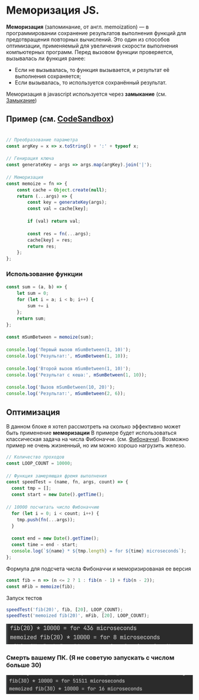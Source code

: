 # Меморизация JS. 

**Меморизация** (запоминание, от англ. memoization) — в программировании сохранение результатов выполнения функций для предотвращения повторных вычислений. 
Это один из способов оптимизации, применяемый для увеличения скорости выполнения компьютерных программ. 
Перед вызовом функции проверяется, вызывалась ли функция ранее:

* Если не вызывалась, то функция вызывается, и результат её выполнения сохраняется;
* Если вызывалась, то используется сохранённый результат.

Меморизация в javascript используется через **замыкание** (см. [Замыкание](https://github.com/FreeNikita/preparation_for_inteview/blob/main/rus/404.md)) 

## Пример (см. [CodeSandbox](https://codesandbox.io/s/memoization-fkg91?file=/src/index.js))

```js

// Преобразование параметра
const argKey = x => x.toString() + ':' + typeof x;

// Генирация ключа
const generateKey = args => args.map(argKey).join('|');

// Меморизация
const memoize = fn => {
    const cache = Object.create(null);
    return (...args) => {
        const key = generateKey(args);
        const val = cache[key];
        
        if (val) return val;
        
        const res = fn(...args);
        cache[key] = res;
        return res;
    };
};
```

### Использование функции

```js
const sum = (a, b) => {
    let sum = 0;
    for (let i = a; i < b; i++) {
        sum += i
    };
    return sum;
};

const mSumBetween = memoize(sum);

console.log('Первый вызов mSumBetween(1, 10)');
console.log('Результат:', mSumBetween(1, 10));

console.log('Второй вызов mSumBetween(1, 10)');
console.log('Результат с кеша:', mSumBetween(1, 10));

console.log('Вызов mSumBetween(10, 20)');
console.log('Результат:', mSumBetween(2, 6));
```


## Оптимизация 

В данном блоке я хотел рассмотреть на сколько эффективно может быть применение **меморизации**
В примере будет использоваться классическая задача на числа Фибоначчи.
(см. [Фибоначчи](https://github.com/FreeNikita/preparation_for_inteview/blob/main/rus/404.md)).
Возможно пример не очень жизненный, но им можно хорошо нагрузить железо.

```js
// Количество проходов
const LOOP_COUNT = 10000;

// Функция замеряющая фремя выполнения
const speedTest = (name, fn, args, count) => {
  const tmp = [];
  const start = new Date().getTime();
  
// 10000 посчитать число Фибоначчию
  for (let i = 0; i < count; i++) {
    tmp.push(fn(...args));
  }
  
  const end = new Date().getTime();
  const time = end - start;
  console.log(`${name} * ${tmp.length} = for ${time} microseconds`);
};
```

Формула для подсчета числа Фибоначчи и меморизированая ее версия 
```js
const fib = n => (n <= 2 ? 1 : fib(n - 1) + fib(n - 2));
const mFib = memoize(fib);
```

Запуск тестов
```js
speedTest('fib(20)', fib, [20], LOOP_COUNT); 
speedTest('memoized fib(20)', mFib, [20], LOOP_COUNT);
```

![First_example](./images/first_example.png)

### Смерть вашему ПК. (Я не советую запускать с числом больше 30)

![First_example](./images/second_example.png)
